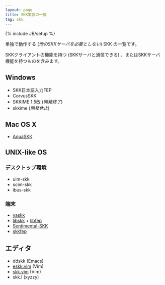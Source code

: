 ```yaml
---
layout: page
title: SKK実装の一覧
tag: skk
---
```

{% include JB/setup %}

単独で動作する (*他のSKKサーバを必要としない*) SKK の一覧です。

SKKクライアントの機能を持つ (SKKサーバと通信できる) 、またはSKKサーバ機能を持つものを含みます。

## Windows

 * SKK日本語入力FEP
 * CorvusSKK
 * SKKIME 1.5改 (*開発終了*)
 * skkime (*開発休止*)

## Mac OS X

 * [AquaSKK](http://aquaskk.sourceforge.jp/)

## UNIX-like OS

### デスクトップ環境

 * uim-skk
 * scim-skk
 * ibus-skk

### 端末

 * [yaskk](https://github.com/uobikiemukot/yaskk)
 * [libskk](https://github.com/ueno/libskk) + [libfep](https://github.com/ueno/libfep)
 * [Sentimental-SKK](http://saitoha.github.com/sentimental-skk/)
 * [skkfep](http://aitoweb.world.coocan.jp/soft.html)

## エディタ

 * ddskk (Emacs)
 * [eskk.vim](https://github.com/tyru/eskk.vim) (Vim)
 * [skk.vim](https://github.com/tyru/skk.vim) (Vim)
 * skk.l (xyzzy)

